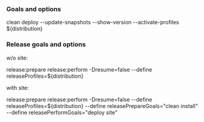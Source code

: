 <!--

    Copyright (C) 2011-2012 Barchart, Inc. <http://www.barchart.com/>

    All rights reserved. Licensed under the OSI BSD License.

    http://www.opensource.org/licenses/bsd-license.php

-->

### Goals and options

clean deploy --update-snapshots --show-version --activate-profiles ${distribution}

### Release goals and options

w/o site:

release:prepare release:perform -Dresume=false  --define releaseProfiles=${distribution}

with site:

release:prepare release:perform -Dresume=false  --define releaseProfiles=${distribution} --define releasePrepareGoals="clean install" --define releasePerformGoals="deploy site"

###

